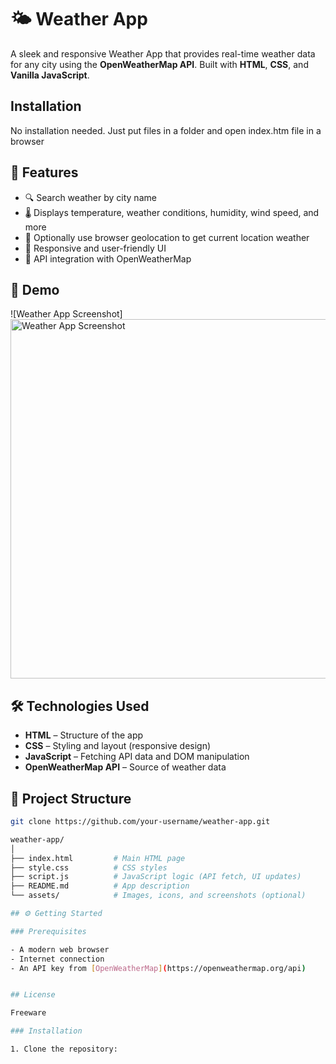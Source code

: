# 🌤️ Weather App

A sleek and responsive Weather App that provides real-time weather data for any city using the **OpenWeatherMap API**. Built with **HTML**, **CSS**, and **Vanilla JavaScript**.

## Installation

No installation needed. Just put files in a folder and open index.htm file in a browser

## 🚀 Features

- 🔍 Search weather by city name
- 🌡️ Displays temperature, weather conditions, humidity, wind speed, and more
- 📍 Optionally use browser geolocation to get current location weather
- 🎨 Responsive and user-friendly UI
- 💾 API integration with OpenWeatherMap

## 📸 Demo

![Weather App Screenshot]<img src="./WeatherApp.png" alt="Weather App Screenshot" width="575">


## 🛠️ Technologies Used

- **HTML** – Structure of the app
- **CSS** – Styling and layout (responsive design)
- **JavaScript** – Fetching API data and DOM manipulation
- **OpenWeatherMap API** – Source of weather data

## 📂 Project Structure
```bash
git clone https://github.com/your-username/weather-app.git

weather-app/
│
├── index.html         # Main HTML page
├── style.css          # CSS styles
├── script.js          # JavaScript logic (API fetch, UI updates)
├── README.md          # App description
└── assets/            # Images, icons, and screenshots (optional)

## ⚙️ Getting Started

### Prerequisites

- A modern web browser
- Internet connection
- An API key from [OpenWeatherMap](https://openweathermap.org/api)


## License

Freeware

### Installation

1. Clone the repository:
